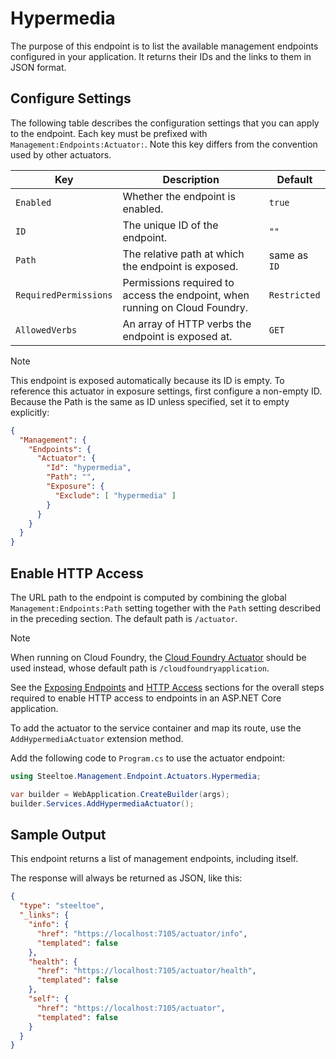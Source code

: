 # Hypermedia

The purpose of this endpoint is to list the available management endpoints configured in your application.
It returns their IDs and the links to them in JSON format.

## Configure Settings

The following table describes the configuration settings that you can apply to the endpoint.
Each key must be prefixed with `Management:Endpoints:Actuator:`. Note this key differs from the convention used by other actuators.

| Key | Description | Default |
| --- | --- | --- |
| `Enabled` | Whether the endpoint is enabled. | `true` |
| `ID` | The unique ID of the endpoint. | `""` |
| `Path` | The relative path at which the endpoint is exposed. | same as `ID` |
| `RequiredPermissions` | Permissions required to access the endpoint, when running on Cloud Foundry. | `Restricted` |
| `AllowedVerbs` | An array of HTTP verbs the endpoint is exposed at. | `GET` |

> [!NOTE]
> This endpoint is exposed automatically because its ID is empty. To reference this actuator in exposure settings,
> first configure a non-empty ID. Because the Path is the same as ID unless specified, set it to empty explicitly:
> ```json
> {
>   "Management": {
>     "Endpoints": {
>       "Actuator": {
>         "Id": "hypermedia",
>         "Path": "",
>         "Exposure": {
>           "Exclude": [ "hypermedia" ]
>         }
>       }
>     }
>   }
> }
> ```

## Enable HTTP Access

The URL path to the endpoint is computed by combining the global `Management:Endpoints:Path` setting together with the `Path` setting described in the preceding section.
The default path is `/actuator`.

> [!NOTE]
> When running on Cloud Foundry, the [Cloud Foundry Actuator](./cloud-foundry.md) should be used instead,
> whose default path is `/cloudfoundryapplication`.

See the [Exposing Endpoints](./using-endpoints.md#exposing-endpoints) and [HTTP Access](./using-endpoints.md#http-access) sections for the overall steps required to enable HTTP access to endpoints in an ASP.NET Core application.

To add the actuator to the service container and map its route, use the `AddHypermediaActuator` extension method.

Add the following code to `Program.cs` to use the actuator endpoint:

```csharp
using Steeltoe.Management.Endpoint.Actuators.Hypermedia;

var builder = WebApplication.CreateBuilder(args);
builder.Services.AddHypermediaActuator();
```

## Sample Output

This endpoint returns a list of management endpoints, including itself.

The response will always be returned as JSON, like this:

```json
{
  "type": "steeltoe",
  "_links": {
    "info": {
      "href": "https://localhost:7105/actuator/info",
      "templated": false
    },
    "health": {
      "href": "https://localhost:7105/actuator/health",
      "templated": false
    },
    "self": {
      "href": "https://localhost:7105/actuator",
      "templated": false
    }
  }
}
```
